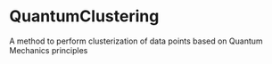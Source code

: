 # QuantumClustering
A method to perform clusterization of data points based on Quantum Mechanics principles
